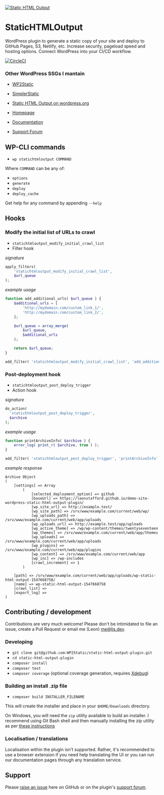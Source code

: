 [![Static HTML Output](https://cdn.statically.io/img/statichtmloutput.com/wp-content/uploads/2020/05/cropped-logo.png?w=200&f=auto)](https://statichtmloutput.com)

# StaticHTMLOutput

WordPress plugin to generate a static copy of your site and deploy to GitHub Pages, S3, Netlify, etc.  Increase security, pageload speed and hosting options. Connect WordPress into your CI/CD workflow.

[![CircleCI](https://circleci.com/gh/WP2Static/static-html-output-plugin.svg?style=svg)](https://circleci.com/gh/WP2Static/static-html-output-plugin)

### Other WordPress SSGs I mantain

 - [WP2Static](https://github.com/WP2Static/wp2static)
 - [SimplerStatic](https://github.com/WP2Static/simplerstatic)

 - [Static HTML Output on wordpress.org](https://wordpress.org/plugins/static-html-output-plugin)
 - [Homepage](https://statichtmloutput.com)
 - [Documentation](https://statichtmloutput.com/docs/)
 - [Support Forum](https://www.staticword.press/c/wordpress-static-site-generators/static-html-output/7)

## WP-CLI commands

 - `wp statichtmloutput COMMAND`

Where `COMMAND` can be any of:

 - `options`
 - `generate`
 - `deploy`
 - `deploy_cache`

Get help for any command by appending `--help`

## Hooks

### Modify the initial list of URLs to crawl

 - `statichtmloutput_modify_initial_crawl_list`
 - Filter hook

*signature*
```php
apply_filters(
    'statichtmloutput_modify_initial_crawl_list',
    $url_queue
);
```

*example usage*
```php
function add_additional_urls( $url_queue ) {
    $additional_urls = [
        'http://mydomain.com/custom_link_1/',
        'http://mydomain.com/custom_link_2/',
    ];

    $url_queue = array_merge(
        $url_queue,
        $additional_urls
    );

    return $url_queue;
}

add_filter( 'statichtmloutput_modify_initial_crawl_list', 'add_additional_urls' );
```
### Post-deployment hook

 - `statichtmloutput_post_deploy_trigger`
 - Action hook

*signature*
```php
do_action(
  'statichtmloutput_post_deploy_trigger',
  $archive
);
```

*example usage*
```php
function printArchiveInfo( $archive ) {
    error_log( print_r( $archive, true ) );
}

add_filter( 'statichtmloutput_post_deploy_trigger', 'printArchiveInfo' );
```

*example response*
```
Archive Object
(
    [settings] => Array
        (
            [selected_deployment_option] => github
            [baseUrl] => https://leonstafford.github.io/demo-site-wordpress-static-html-output-plugin/
            [wp_site_url] => http://example.test/
            [wp_site_path] => /srv/www/example.com/current/web/wp/
            [wp_uploads_path] => /srv/www/example.com/current/web/app/uploads
            [wp_uploads_url] => http://example.test/app/uploads
            [wp_active_theme] => /wp/wp-content/themes/twentyseventeen
            [wp_themes] => /srv/www/example.com/current/web/app/themes
            [wp_uploads] => /srv/www/example.com/current/web/app/uploads
            [wp_plugins] => /srv/www/example.com/current/web/app/plugins
            [wp_content] => /srv/www/example.com/current/web/app
            [wp_inc] => /wp-includes
            [crawl_increment] => 1
        )

    [path] => /srv/www/example.com/current/web/app/uploads/wp-static-html-output-1547668758/
    [name] => wp-static-html-output-1547668758
    [crawl_list] =>
    [export_log] =>
)

```

## Contributing / development

Contributions are very much welcome! Please don't be intimidated to file an issue, create a Pull Request or email me (Leon) [me@ljs.dev](mailto:me@ljs.dev).

### Developing

 - `git clone git@github.com:WP2Static/static-html-output-plugin.git`
 - `cd static-html-output-plugin`
 - `composer install`
 - `composer test`
 - `composer coverage` (optional coverage generation, requires [Xdebug](https://xdebug.org))

### Building an install .zip file

 - `composer build INSTALLER_FILENAME`

This will create the installer and place in your `$HOME/Downloads` directory.

On Windows, you will need the `zip` utility available to build an installer. I recommend using Git Bash shell and then manually installing the zip utility as per [these instructions](https://stackoverflow.com/a/55749636/1668057)

### Localisation / translations

Localisation within the plugin isn't supported. Rather, it's recommended to use a browser extension if you need help translating the UI or you can run our documentation pages through any translation service.

## Support

Please [raise an issue](https://github.com/WP2Static/static-html-output-plugin/issues/new) here on GitHub or on the plugin's [support forum](https://forum.wp2static.com).

